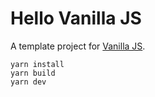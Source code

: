 # Hello Vanilla JS

A template project for [Vanilla JS](http://vanilla-js.com/).


```
yarn install
yarn build
yarn dev
```